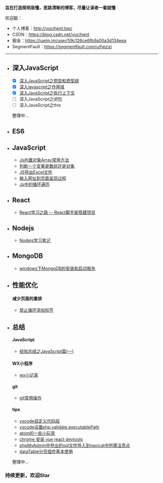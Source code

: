 **旨在打造简明易懂，思路清晰的博客，尽量让读者一看就懂**

欢迎戳：
- 个人博客：http://yucihent.top/
- CSDN：https://blog.csdn.net/yucihent
- 掘金：https://juejin.im/user/59c126ce6fb9a00a3d134eea
- SegmentFault：https://segmentfault.com/u/hezizi

---

- ## 深入JavaScript
  - [x] [深入JavaScript之原型和原型链](https://github.com/hezizi/myBlog/issues/1)
  - [x] [深入javascript之作用域](https://github.com/hezizi/myBlog/issues/2)
  - [x] [深入JavaScript之执行上下文](https://github.com/hezizi/myBlog/issues/3)
  - [ ] 深入JavaScript之闭包
  - [ ] 深入JavaScript之this

  整理中...
  
- ## ES6

- ## JavaScript
  - [Js内置对象Array常用方法](https://github.com/hezizi/myBlog/issues/5)
  - [判断一个变量是数组还是对象](https://github.com/hezizi/myBlog/issues/6)
  - [JS导出Excel文件](https://github.com/hezizi/myBlog/issues/12)
  - [输入网址到页面呈现过程](https://github.com/hezizi/myBlog/issues/15)
  - [Js中的循环遍历](https://github.com/hezizi/myBlog/issues/18)

- ## React
  - [React学习之路 -- React脚手架搭建项目](https://github.com/hezizi/myBlog/issues/21)

- ## Nodejs
  - [Nodejs学习笔记](https://github.com/hezizi/Blog-nodejs)

- ## MongoDB
  - [windows下MongoDB的安装和启动服务](https://github.com/hezizi/myBlog/issues/20)

- ## 性能优化
  #### 减少页面的重排
  - [禁止循环添加标签](https://github.com/hezizi/myBlog/issues/16)

- ## 总结
  #### JavaScript
  - [经验总结之JavaScript篇(一)](https://github.com/hezizi/myBlog/issues/4)

  #### WX小程序
  - [wx小记录](https://github.com/hezizi/myBlog/issues/22)

  #### git
  - [git常用操作](https://github.com/hezizi/myBlog/issues/19)

  #### tips 
  - [vscode自定义代码段](https://github.com/hezizi/myBlog/issues/7)
  - [vscode设置php.validate.executablePath](https://github.com/hezizi/myBlog/issues/8)
  - [atom的一些小玩意](https://github.com/hezizi/myBlog/issues/13)
  - [chrome 安装 vue react devtools](https://github.com/hezizi/myBlog/issues/14)
  - [phpMyAdmin中导出的sql文件导入到navicat中所需注意点](https://github.com/hezizi/myBlog/issues/9)
  - [dataTable分页插件基本使用](https://github.com/hezizi/myBlog/issues/11)

  整理中...

### 持续更新，欢迎Star

